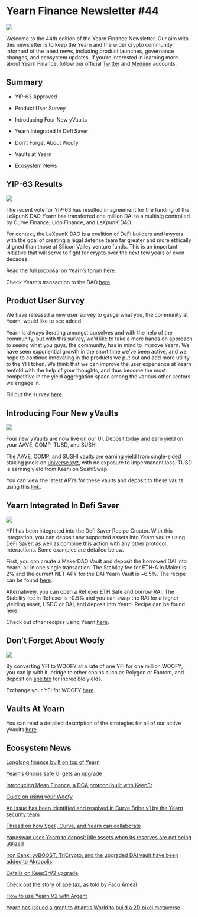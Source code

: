 # Yearn Finance Newsletter #44

![](image1.jpg)

Welcome to the 44th edition of the Yearn Finance Newsletter. Our aim with this newsletter is to keep the Yearn and the wider crypto community informed of the latest news, including product launches, governance changes, and ecosystem updates. If you’re interested in learning more about Yearn Finance, follow our official [Twitter](https://twitter.com/iearnfinance) and [Medium](https://medium.com/iearn) accounts.

## **Summary**


*   YIP-63 Approved
    
*   Product User Survey
    
*   Introducing Four New yVaults
    
*   Yearn Integrated In Defi Saver
    
*   Don’t Forget About Woofy
    
*   Vaults at Yearn
    
*   Ecosystem News
    

## **YIP-63 Results**


![](image2.jpg)

The recent vote for YIP-63 has resulted in agreement for the funding of the LeXpunK DAO Yearn has transferred one million DAI to a multisig controlled by Curve Finance, Lido Finance, and LeXpunK DAO.

For context, the LeXpunK DAO is a coalition of DeFi builders and lawyers with the goal of creating a legal defense team far greater and more ethically aligned than those at Silicon Valley venture funds. This is an important initiative that will serve to fight for crypto over the next few years or even decades.

Read the full proposal on Yearn’s forum [here](https://gov.yearn.finance/t/yip-63-fund-builder-first-legal-activism-dao/11280).

Check Yearn’s transaction to the DAO [here](https://etherscan.io/tx/0x0ec0fc55d6dc51b426a254bf2d6de138b1b9a1c3031f4ab3a7b39439fa004392)

## **Product User Survey**


We have released a new user survey to gauge what you, the community at Yearn, would like to see added.  
  
Yearn is always iterating amongst ourselves and with the help of the community, but with this survey, we’d like to take a more hands on approach to seeing what you guys, the community, has in mind to improve Yearn. We have seen exponential growth in the short time we’ve been active, and we hope to continue innovating in the products we put out and add more utility to the YFI token. We think that we can improve the user experience at Yearn tenfold with the help of your thoughts, and thus become the most competitive in the yield aggregation space among the various other sectors we engage in.

Fill out the survey [here](https://yearnfinance.typeform.com/to/ojp3J8gn).

## **Introducing Four New yVaults**

![](image3.jpg)

Four new yVaults are now live on our UI. Deposit today and earn yield on your AAVE, COMP, TUSD, and SUSHI  
  
The AAVE, COMP, and SUSHI vaults are earning yield from single-sided staking pools on [universe.xyz](https://universe.xyz/polymorphs), with no exposure to impermanent loss. TUSD is earning yield from Kashi on SushiSwap.

You can view the latest APYs for these vaults and deposit to these vaults using this [link](https://yearn.finance/vaults).

## **Yearn Integrated In Defi Saver**

![](image4.jpg)

YFI has been integrated into the Defi Saver Recipe Creator. With this integration, you can deposit any supported assets into Yearn vaults using DeFi Saver, as well as combine this action with any other protocol interactions. Some examples are detailed below.  
  
First, you can create a MakerDAO Vault and deposit the borrowed DAI into Yearn, all in one single transaction. The Stability fee for ETH-A in Maker is 2% and the current NET APY for the DAI Yearn Vault is ~6.5%. The recipe can be found [here](https://app.defisaver.com/recipes/create?recipe=V3JhcEV0aEFjdGlvbiwyMDtSZWZsZXhlck9wZW5TYWZlQWN0aW9uLEVUSC1BO1JlZmxleGVyU3VwcGx5QWN0aW9uLCQyLHJlY2lwZSxBbGwgYXZhaWxhYmxlO1JlZmxleGVyR2VuZXJhdGVBY3Rpb24sJDIsNjY2NixyZWNpcGU7U2VsbEFjdGlvbiwweDAzYWI0NTg2MzQ5MTBhYWQyMGVmNWYxYzhlZTk2ZjFkNmFjNTQ5MTkscmVjaXBlLDY2NjYsMHhBMGI4Njk5MWM2MjE4YjM2YzFkMTlENGEyZTlFYjBjRTM2MDZlQjQ4LHJlY2lwZSwxO1llYXJuU3VwcGx5QWN0aW9uLDB4QTBiODY5OTFjNjIxOGIzNmMxZDE5RDRhMmU5RWIwY0UzNjA2ZUI0OCxyZWNpcGUsQWxsIGF2YWlsYWJsZSx3YWxsZXQ%3D).

Alternatively, you can open a Reflexer ETH Safe and borrow RAI. The Stability fee in Reflexer is -0.5% and you can swap the RAI for a higher yielding asset, USDC or DAI, and deposit into Yearn. Recipe can be found [here](https://app.defisaver.com/recipes/create?recipe=V3JhcEV0aEFjdGlvbiwyMDtSZWZsZXhlck9wZW5TYWZlQWN0aW9uLEVUSC1BO1JlZmxleGVyU3VwcGx5QWN0aW9uLCQyLHJlY2lwZSxBbGwgYXZhaWxhYmxlO1JlZmxleGVyR2VuZXJhdGVBY3Rpb24sJDIsNjY2NixyZWNpcGU7U2VsbEFjdGlvbiwweDAzYWI0NTg2MzQ5MTBhYWQyMGVmNWYxYzhlZTk2ZjFkNmFjNTQ5MTkscmVjaXBlLDY2NjYsMHhBMGI4Njk5MWM2MjE4YjM2YzFkMTlENGEyZTlFYjBjRTM2MDZlQjQ4LHJlY2lwZSwxO1llYXJuU3VwcGx5QWN0aW9uLDB4QTBiODY5OTFjNjIxOGIzNmMxZDE5RDRhMmU5RWIwY0UzNjA2ZUI0OCxyZWNpcGUsQWxsIGF2YWlsYWJsZSx3YWxsZXQ%3D).

Check out other recipes using Yearn [here](https://app.defisaver.com/).

## **Don’t Forget About Woofy**

![](image5.jpg)


By converting YFI to WOOFY at a rate of one YFI for one million WOOFY, you can lp with it, bridge to other chains such as Polygon or Fantom, and deposit on [ape.tax](https://ape.tax/) for incredible yields.

  
Exchange your YFI for WOOFY [here](https://woofy.finance/).

## **Vaults At Yearn**


You can read a detailed description of the strategies for all of our active yVaults [here](https://medium.com/yearn-state-of-the-vaults/the-vaults-at-yearn-9237905ffed3).

## **Ecosystem News**


[Longlong finance built on top of Yearn](https://twitter.com/longlongfinance/status/1424889905877069826)

[Yearn’s Gnosis safe UI gets an upgrade](https://twitter.com/seanmacaonghais/status/1427229450773618695?s=21)

[Introducing Mean Finance, a DCA protocol built with Keep3r](https://twitter.com/mean_fi/status/1422947694444785666?s=21)

[Guide on using your Woofy ](https://twitter.com/cryptannews/status/1426489521911177217?s=21)

[An issue has been identified and resolved in Curve Bribe v1 by the Yearn security team](https://twitter.com/bantg/status/1426629982328180737?s=21)

[Thread on how Spell, Curve, and Yearn can collaborate](https://twitter.com/danielesesta/status/1426547097415913476?s=21)

[Yapeswap uses Yearn to deposit idle assets when its reserves are not being utilized](https://twitter.com/yapeswap/status/1427270229839605761)

[Iron Bank, yvBOOST, TriCrypto, and the upgraded DAI vault have been added to Akropolis](https://twitter.com/akropolisio/status/1427258414229442563)

[Details on Keep3rV2 upgrade](https://twitter.com/AndreCronjeTech/status/1429021091218006023)

[Check out the story of ape.tax, as told by Facu Ameal](https://twitter.com/fameal/status/1428382076064174080?s=20)

[How to use Yearn V2 with Argent](https://twitter.com/argentHQ/status/1431205382865760257)

[Yearn has issued a grant to Atlantis World to build a 2D pixel metaverse](https://twitter.com/iearnfinance/status/1432387438014435332)
